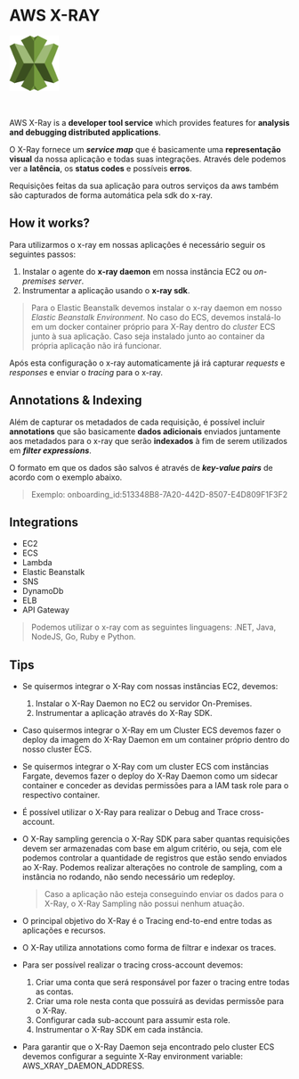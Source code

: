 # AWS X-RAY

<img height=100px; alt="x-ray_logo" src="../../../images/x-ray.png" />

<p>&nbsp;</p>

AWS X-Ray is a **developer tool service** which provides features for **analysis and debugging distributed applications**.

O X-Ray fornece um ***service map*** que é basicamente uma **representação visual** da nossa aplicação e todas suas integrações. Através dele podemos ver a **latência**, os **status codes** e possíveis **erros**.

Requisições feitas da sua aplicação para outros serviços da aws também são capturados de forma automática pela sdk do x-ray.

## How it works?

Para utilizarmos o x-ray em nossas aplicações é necessário seguir os seguintes passos:

1. Instalar o agente do **x-ray daemon** em nossa instância EC2 ou *on-premises server*.
2. Instrumentar a aplicação usando o **x-ray sdk**.

> Para o Elastic Beanstalk devemos instalar o x-ray daemon em nosso *Elastic Beanstalk Environment*. No caso do ECS, devemos instalá-lo em um docker container próprio para X-Ray dentro do *cluster* ECS junto à sua aplicação. Caso seja instalado junto ao container da própria aplicação não irá funcionar.

Após esta configuração o x-ray automaticamente já irá capturar *requests* e *responses* e enviar o *tracing* para o x-ray.

## Annotations & Indexing

Além de capturar os metadados de cada requisição, é possível incluir **annotations** que são basicamente **dados adicionais** enviados juntamente aos metadados para o x-ray que serão **indexados** à fim de serem utilizados em ***filter expressions***.

O formato em que os dados são salvos é através de ***key-value pairs*** de acordo com o exemplo abaixo.

> Exemplo: onboarding_id:513348B8-7A20-442D-8507-E4D809F1F3F2

## Integrations

- EC2
- ECS
- Lambda
- Elastic Beanstalk
- SNS
- DynamoDb
- ELB
- API Gateway

> Podemos utilizar o x-ray com as seguintes linguagens: .NET, Java, NodeJS, Go, Ruby e Python.

## Tips

- Se quisermos integrar o X-Ray com nossas instâncias EC2, devemos:
    1. Instalar o X-Ray Daemon no EC2 ou servidor On-Premises.
    2. Instrumentar a aplicação através do X-Ray SDK.

- Caso quisermos integrar o X-Ray em um Cluster ECS devemos fazer o deploy da imagem do X-Ray Daemon em um container próprio dentro do nosso cluster ECS.

- Se quisermos integrar o X-Ray com um cluster ECS com instâncias Fargate, devemos fazer o deploy do X-Ray Daemon como um sidecar container e conceder as devidas permissões para a IAM task role para o respectivo container. 

- É possível utilizar o X-Ray para realizar o Debug and Trace cross-account.

- O X-Ray sampling gerencia o X-Ray SDK para saber quantas requisições devem ser armazenadas com base em algum critério, ou seja, com ele podemos controlar a quantidade de registros que estão sendo enviados ao X-Ray. Podemos realizar alterações no controle de sampling, com a instância no rodando, não sendo necessário um redeploy.
    > Caso a aplicação não esteja conseguindo enviar os dados para o X-Ray, o X-Ray Sampling não possui nenhum atuação.

- O principal objetivo do X-Ray é o Tracing end-to-end entre todas as aplicações e recursos.

- O X-Ray utiliza annotations como forma de filtrar e indexar os traces.

- Para ser possível realizar o tracing cross-account devemos:
    1. Criar uma conta que será responsável por fazer o tracing entre todas as contas.
    2. Criar uma role nesta conta que possuirá as devidas permissõe para o X-Ray.
    3. Configurar cada sub-account para assumir esta role.
    4. Instrumentar o X-Ray SDK em cada instância.

- Para garantir que o X-Ray Daemon seja encontrado pelo cluster ECS devemos configurar a seguinte X-Ray environment variable: AWS_XRAY_DAEMON_ADDRESS.